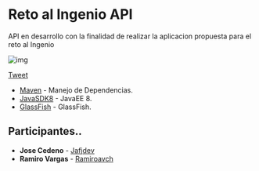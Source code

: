 # Reto al Ingenio API
API en desarrollo con la finalidad de realizar la aplicacion propuesta para el reto al Ingenio 

![img](https://i.imgur.com/Tm5VjgH.png)

[Tweet](https://twitter.com/ucabiinf/status/1056705645611810818)


* [Maven](https://maven.apache.org/) - Manejo de Dependencias.
* [JavaSDK8](https://www.java.com/es/download/) - JavaEE 8.
* [GlassFish](https://javaee.github.io/glassfish/) - GlassFish.

## Participantes..

* **Jose Cedeno** - [Jafjdev](https://github.com/jafjdev/)
* **Ramiro Vargas** - [Ramiroavch](https://github.com/ramiroavch)
